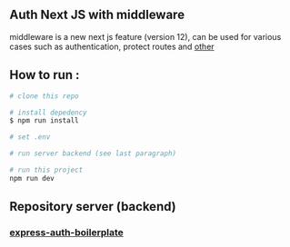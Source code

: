 ## Auth Next JS with middleware 
middleware is a new next js feature (version 12), can be used for various cases such as authentication, protect routes and [other](https://javascript.plainenglish.io/next-js-middleware-how-it-works-and-5-real-use-cases-cfacbeb810c9)

## How to run :
```bash
# clone this repo 

# install depedency 
$ npm run install

# set .env 

# run server backend (see last paragraph)

# run this project
npm run dev

```
## Repository server (backend)
### [express-auth-boilerplate](https://github.com/rizkiramadhanx/express-auth-boilerplate)
